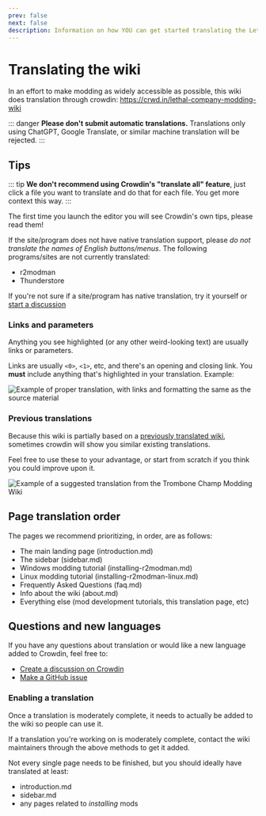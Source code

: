 ```yaml
---
prev: false
next: false
description: Information on how YOU can get started translating the Lethal Company Modding Wiki into another language.
---
```


# Translating the wiki

In an effort to make modding as widely accessible as possible, this wiki does translation through crowdin: https://crwd.in/lethal-company-modding-wiki

::: danger
**Please don't submit automatic translations.** Translations only using ChatGPT, Google Translate, or similar machine translation will be rejected.
:::

## Tips

::: tip
**We don't recommend using Crowdin's "translate all" feature**, just click a file you want to translate and do that for each file. You get more context this way.
:::

The first time you launch the editor you will see Crowdin's own tips, please read them!

If the site/program does not have native translation support, please *do not translate the names of English buttons/menus*. The following programs/sites are not currently translated:
- r2modman
- Thunderstore

If you're not sure if a site/program has native translation, try it yourself or [start a discussion](#questions-and-new-languages)

### Links and parameters

Anything you see highlighted (or any other weird-looking text) are usually links or parameters.

Links are usually `<0>`, `<1>`, etc, and there's an opening and closing link. You **must** include anything that's highlighted in your translation. Example:

![Example of proper translation, with links and formatting the same as the source material](/images/translating-the-wiki/dutchformattingexample.png)

### Previous translations

Because this wiki is partially based on a [previously translated wiki](https://trombone.wiki), sometimes crowdin will show you similar existing translations.

Feel free to use these to your advantage, or start from scratch if you think you could improve upon it.

![Example of a suggested translation from the Trombone Champ Modding Wiki](/images/translating-the-wiki/suggestions.png)

## Page translation order

The pages we recommend prioritizing, in order, are as follows:
- The main landing page (introduction.md)
- The sidebar (sidebar.md)
- Windows modding tutorial (installing-r2modman.md)
- Linux modding tutorial (installing-r2modman-linux.md)
- Frequently Asked Questions (faq.md)
- Info about the wiki (about.md)
- Everything else (mod development tutorials, this translation page, etc)

## Questions and new languages

If you have any questions about translation or would like a new language added to Crowdin, feel free to:
- [Create a discussion on Crowdin](https://crowdin.com/project/lethal-company-modding-wiki/discussions)
- [Make a GitHub issue](https://github.com/LethalCompany/ModdingWiki/issues)


### Enabling a translation
Once a translation is moderately complete, it needs to actually be added to the wiki so people can use it.

If a translation you're working on is moderately complete, contact the wiki maintainers through the above methods to get it added.

Not every single page needs to be finished, but you should ideally have translated at least:
- introduction.md
- sidebar.md
- any pages related to *installing* mods
